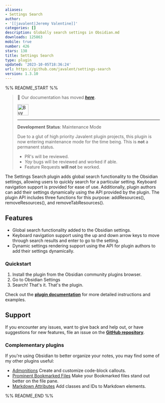 ```yaml
---
aliases:
- Settings Search
author:
- '[[javalent|Jeremy Valentine]]'
categories: []
description: Globally search settings in Obsidian.md
downloads: 125863
mobile: true
number: 426
stars: 138
title: Settings Search
type: plugin
updated: '2023-10-05T18:36:24'
url: https://github.com/javalent/settings-search
version: 1.3.10
---
```


%% README_START %%

> 🥇 Our documentation has moved ***[here](https://plugins.javalent.com/settings-search)***.
>
> <a href='https://www.buymeacoffee.com/valentine195' target='_blank'><img height='36' style='border:0px;height:36px;' src='https://storage.ko-fi.com/cdn/kofi3.png?v=3' border='0' alt='Buy Me a Coffee at ko-fi.com' /></a>
> 
> ---
> 
> **Development Status**: Maintenance Mode
> 
> Due to a glut of high priority Javalent plugin projects, this plugin is now entering maintenance mode for the time being. This is **not** a permanent status.
> - PR's will be reviewed.
> - *Yay* bugs will be reviewed and worked if able.
> - Feature Requests **will not** be worked.

The Settings Search plugin adds global search functionality to the Obsidian settings, allowing users to quickly search for a particular setting. Keyboard navigation support is provided for ease of use.
Additionally, plugin authors can add their settings dynamically using the API provided by the plugin.
The plugin API includes three functions for this purpose: addResources(), removeResources(), and removeTabResources().

## Features
- Global search functionality added to the Obsidian settings.
- Keyboard navigation support using the up and down arrow keys to move through search results and enter to go to the setting.
- Dynamic settings rendering support using the API for plugin authors to add their settings dynamically.

### Quickstart

1. Install the plugin from the Obsidian community plugins browser.
2. Go to Obsidian Settings
3. Search! That's it. That's the plugin.

Check out the **[plugin documentation](https://plugins.javalent.com/settings-search)** for more detailed instructions and examples.

## Support

If you encounter any issues, want to give back and help out, or have suggestions for new features, file an issue on the **[GitHub repository](https://github.com/javalent/settings-search)**.

### Complementary plugins
If you're using Obsidian to better organize your notes, you may find some of my other plugins useful:

- [Admonitions](https://github.com/javalent/admonitions) Create and customize code-block callouts.
- [Prominent Bookmarked Files](https://github.com/javalent/prominent-files) Make your Bookmarked files stand out better on the file pane.
- [Markdown Attributes](https://github.com/javalent/markdown-attributes) Add classes and IDs to Markdown elements.


%% README_END %%